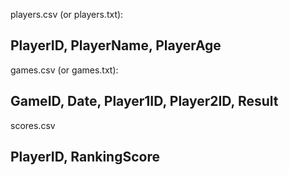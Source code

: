 
players.csv (or players.txt):

PlayerID, PlayerName, PlayerAge
----------------------------------------------
games.csv (or games.txt):

GameID, Date, Player1ID, Player2ID, Result
----------------------------------------------
scores.csv

PlayerID, RankingScore
----------------------------------------------